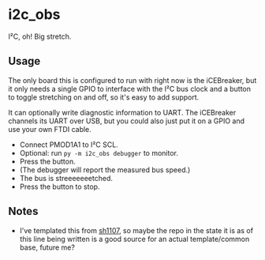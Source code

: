 # i2c_obs

I²C, oh! Big stretch.

## Usage

The only board this is configured to run with right now is the iCEBreaker, but
it only needs a single GPIO to interface with the I²C bus clock and a button to
toggle stretching on and off, so it's easy to add support.

It can optionally write diagnostic information to UART.  The iCEBreaker channels
its UART over USB, but you could also just put it on a GPIO and use your own
FTDI cable.

* Connect PMOD1A1 to I²C SCL.
* Optional: run `py -m i2c_obs debugger` to monitor.
* Press the button.
* (The debugger will report the measured bus speed.)
* The bus is streeeeeeetched.
* Press the button to stop.

## Notes

* I've templated this from [sh1107](https://github.com/kivikakk/sh1107), so
  maybe the repo in the state it is as of this line being written is a good
  source for an actual template/common base, future me?
